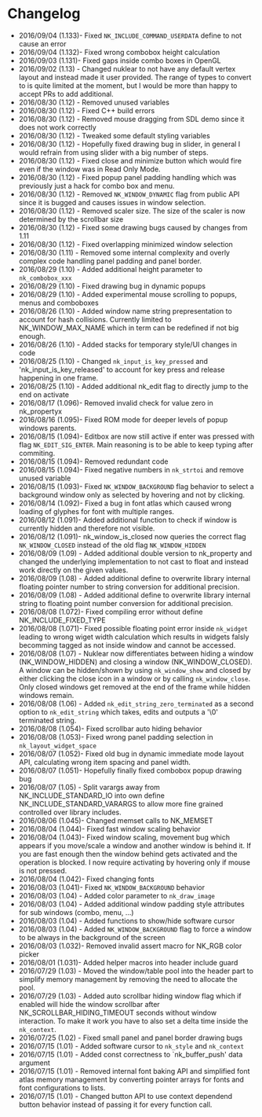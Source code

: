 # Changelog

- 2016/09/04 (1.133)- Fixed `NK_INCLUDE_COMMAND_USERDATA` define to not cause an error
- 2016/09/04 (1.132)- Fixed wrong combobox height calculation
- 2016/09/03 (1.131)- Fixed gaps inside combo boxes in OpenGL
- 2016/09/02 (1.13) - Changed nuklear to not have any default vertex layout and
                        instead made it user provided. The range of types to convert
                        to is quite limited at the moment, but I would be more than
                        happy to accept PRs to add additional.
- 2016/08/30 (1.12) - Removed unused variables
- 2016/08/30 (1.12) - Fixed C++ build errors
- 2016/08/30 (1.12) - Removed mouse dragging from SDL demo since it does not work correctly
- 2016/08/30 (1.12) - Tweaked some default styling variables
- 2016/08/30 (1.12) - Hopefully fixed drawing bug in slider, in general I would
                        refrain from using slider with a big number of steps.
- 2016/08/30 (1.12) - Fixed close and minimize button which would fire even if the
                        window was in Read Only Mode.
- 2016/08/30 (1.12) - Fixed popup panel padding handling which was previously just
                        a hack for combo box and menu.
- 2016/08/30 (1.12) - Removed `NK_WINDOW_DYNAMIC` flag from public API since
                        it is bugged and causes issues in window selection.
- 2016/08/30 (1.12) - Removed scaler size. The size of the scaler is now
                        determined by the scrollbar size
- 2016/08/30 (1.12) - Fixed some drawing bugs caused by changes from 1.11
- 2016/08/30 (1.12) - Fixed overlapping minimized window selection
- 2016/08/30 (1.11) - Removed some internal complexity and overly complex code
                        handling panel padding and panel border.
- 2016/08/29 (1.10) - Added additional height parameter to `nk_combobox_xxx`
- 2016/08/29 (1.10) - Fixed drawing bug in dynamic popups
- 2016/08/29 (1.10) - Added experimental mouse scrolling to popups, menus and comboboxes
- 2016/08/26 (1.10) - Added window name string prepresentation to account for
                        hash collisions. Currently limited to NK_WINDOW_MAX_NAME
                        which in term can be redefined if not big enough.
- 2016/08/26 (1.10) - Added stacks for temporary style/UI changes in code
- 2016/08/25 (1.10) - Changed `nk_input_is_key_pressed` and 'nk_input_is_key_released'
                        to account for key press and release happening in one frame.
- 2016/08/25 (1.10) - Added additional nk_edit flag to directly jump to the end on activate
- 2016/08/17 (1.096)- Removed invalid check for value zero in nk_propertyx
- 2016/08/16 (1.095)- Fixed ROM mode for deeper levels of popup windows parents.
- 2016/08/15 (1.094)- Editbox are now still active if enter was pressed with flag
                        `NK_EDIT_SIG_ENTER`. Main reasoning is to be able to keep
                        typing after commiting.
- 2016/08/15 (1.094)- Removed redundant code
- 2016/08/15 (1.094)- Fixed negative numbers in `nk_strtoi` and remove unused variable
- 2016/08/15 (1.093)- Fixed `NK_WINDOW_BACKGROUND` flag behavior to select a background
                        window only as selected by hovering and not by clicking.
- 2016/08/14 (1.092)- Fixed a bug in font atlas which caused wrong loading
                        of glyphes for font with multiple ranges.
- 2016/08/12 (1.091)- Added additional function to check if window is currently
                        hidden and therefore not visible.
- 2016/08/12 (1.091)- nk_window_is_closed now queries the correct flag `NK_WINDOW_CLOSED`
                        instead of the old flag `NK_WINDOW_HIDDEN`
- 2016/08/09 (1.09) - Added additional double version to nk_property and changed
                        the underlying implementation to not cast to float and instead
                        work directly on the given values.
- 2016/08/09 (1.08) - Added additional define to overwrite library internal
                        floating pointer number to string conversion for additional
                        precision.
- 2016/08/09 (1.08) - Added additional define to overwrite library internal
                        string to floating point number conversion for additional
                        precision.
- 2016/08/08 (1.072)- Fixed compiling error without define NK_INCLUDE_FIXED_TYPE
- 2016/08/08 (1.071)- Fixed possible floating point error inside `nk_widget` leading
                        to wrong wiget width calculation which results in widgets falsly
                        becomming tagged as not inside window and cannot be accessed.
- 2016/08/08 (1.07) - Nuklear now differentiates between hiding a window (NK_WINDOW_HIDDEN) and
                        closing a window (NK_WINDOW_CLOSED). A window can be hidden/shown
                        by using `nk_window_show` and closed by either clicking the close
                        icon in a window or by calling `nk_window_close`. Only closed
                        windows get removed at the end of the frame while hidden windows
                        remain.
- 2016/08/08 (1.06) - Added `nk_edit_string_zero_terminated` as a second option to
                        `nk_edit_string` which takes, edits and outputs a '\0' terminated string.
- 2016/08/08 (1.054)- Fixed scrollbar auto hiding behavior
- 2016/08/08 (1.053)- Fixed wrong panel padding selection in `nk_layout_widget_space`
- 2016/08/07 (1.052)- Fixed old bug in dynamic immediate mode layout API, calculating
                        wrong item spacing and panel width.
- 2016/08/07 (1.051)- Hopefully finally fixed combobox popup drawing bug
- 2016/08/07 (1.05) - Split varargs away from NK_INCLUDE_STANDARD_IO into own
                        define NK_INCLUDE_STANDARD_VARARGS to allow more fine
                        grained controlled over library includes.
- 2016/08/06 (1.045)- Changed memset calls to NK_MEMSET
- 2016/08/04 (1.044)- Fixed fast window scaling behavior
- 2016/08/04 (1.043)- Fixed window scaling, movement bug which appears if you
                        move/scale a window and another window is behind it.
                        If you are fast enough then the window behind gets activated
                        and the operation is blocked. I now require activating
                        by hovering only if mouse is not pressed.
- 2016/08/04 (1.042)- Fixed changing fonts
- 2016/08/03 (1.041)- Fixed `NK_WINDOW_BACKGROUND` behavior
- 2016/08/03 (1.04) - Added color parameter to `nk_draw_image`
- 2016/08/03 (1.04) - Added additional window padding style attributes for
                        sub windows (combo, menu, ...)
- 2016/08/03 (1.04) - Added functions to show/hide software cursor
- 2016/08/03 (1.04) - Added `NK_WINDOW_BACKGROUND` flag to force a window
                        to be always in the background of the screen
- 2016/08/03 (1.032)- Removed invalid assert macro for NK_RGB color picker
- 2016/08/01 (1.031)- Added helper macros into header include guard
- 2016/07/29 (1.03) - Moved the window/table pool into the header part to
                        simplify memory management by removing the need to
                        allocate the pool.
- 2016/07/29 (1.03) - Added auto scrollbar hiding window flag which if enabled
                        will hide the window scrollbar after NK_SCROLLBAR_HIDING_TIMEOUT
                        seconds without window interaction. To make it work
                        you have to also set a delta time inside the `nk_context`.
- 2016/07/25 (1.02) - Fixed small panel and panel border drawing bugs
- 2016/07/15 (1.01) - Added software cursor to `nk_style` and `nk_context`
- 2016/07/15 (1.01) - Added const correctness to `nk_buffer_push' data argument
- 2016/07/15 (1.01) - Removed internal font baking API and simplified
                        font atlas memory management by converting pointer
                        arrays for fonts and font configurations to lists.
- 2016/07/15 (1.01) - Changed button API to use context dependend button
                        behavior instead of passing it for every function call.

